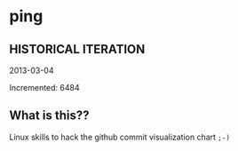 # ping

## HISTORICAL ITERATION
2013-03-04

Incremented: 6484

## What is this?? 
Linux skills to hack the github commit visualization chart `;-)`
